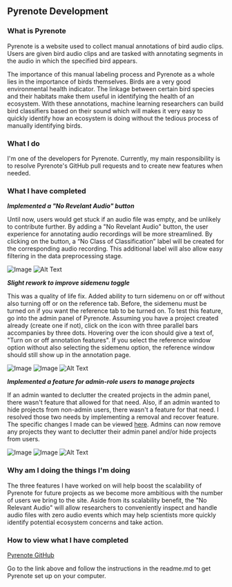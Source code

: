 ## Pyrenote Development

### What is Pyrenote
Pyrenote is a website used to collect manual annotations of bird audio clips. Users are given bird audio clips and are tasked with annotating segments in the audio in which the specified bird appears.

The importance of this manual labeling process and Pyrenote as a whole lies in the importance of birds themselves. Birds are a very good environmental health indicator. The linkage between certain bird species and their habitats make them useful in identifying the health of an ecosystem. With these annotations, machine learning researchers can build bird classifiers based on their sound which will makes it very easy to quickly identify how an ecosystem is doing without the tedious process of manually identifying birds.

### What I do

I'm one of the developers for Pyrenote. Currently, my main responsibility is to resolve Pyrenote's GitHub pull requests and to create new features when needed.

### What I have completed

_**Implemented a "No Revelant Audio" button**_

Until now, users would get stuck if an audio file was empty, and be unlikely to contribute further. By adding a "No Revelant Audio" button, the user experience for annotating audio recordings will be more streamlined. By clicking on the button, a “No Class of Classification” label will be created for the corresponding audio recording. This additional label will also allow easy filtering in the data preprocessing stage.

![Image](https://user-images.githubusercontent.com/21050768/153685821-882a2a51-3522-4483-a5ce-69ad27a6c51c.png)
![Alt Text](https://user-images.githubusercontent.com/21050768/156822862-530b95e0-aa7b-4a7d-a856-cf3644be9369.gif)

_**Slight rework to improve sidemenu toggle**_

This was a quality of life fix. Added ability to turn sidemenu on or off without also turning off or on the reference tab. Before, the sidemenu must be turned on if you want the reference tab to be turned on. To test this feature, go into the admin panel of Pyrenote. Assuming you have a project created already (create one if not), click on the icon with three parallel bars accompanies by three dots. Hovering over the icon should give a text of, "Turn on or off annotation features". If you select the reference window option without also selecting the sidemenu option, the reference window should still show up in the annotation page.

![Image](https://user-images.githubusercontent.com/21050768/153685818-053752e4-0c50-4796-8f52-ee887e7bfe9a.png)
![Image](https://user-images.githubusercontent.com/21050768/153685823-3d827cef-b577-4ea7-ae11-ff811a7fc5f5.png)
![Alt Text](https://user-images.githubusercontent.com/21050768/156822875-fa70850a-ac8e-4c0a-804c-f8b0732fe5c7.gif)

_**Implemented a feature for admin-role users to manage projects**_

If an admin wanted to declutter the created projects in the admin panel, there wasn't feature that allowed for that need. Also, if an admin wanted to hide projects from non-admin users, there wasn't a feature for that need. I resolved those two needs by implementing a removal and recover feature. The specific changes I made can be viewed [here](https://github.com/UCSD-E4E/Pyrenote/pull/266). Admins can now remove any projects they want to declutter their admin panel and/or hide projects from users. 

![Image](https://user-images.githubusercontent.com/21050768/156826182-45613cae-a573-4aac-8254-4aba7fded8f0.png)
![Image](https://user-images.githubusercontent.com/21050768/156822743-ec2542e1-2b75-4a65-85f0-357e47f46c31.png)
![Alt Text](https://user-images.githubusercontent.com/21050768/156822869-fca02ebe-714f-4d2c-814d-a41e9f287cb1.gif)


### Why am I doing the things I'm doing
The three features I have worked on will help boost the scalability of Pyrenote for future projects as we become more ambitious with the number of users we bring to the site. Aside from its scalability benefit, the "No Relevant Audio" will allow researchers to conveniently inspect and handle audio files with zero audio events which may help scientists more quickly identify potential ecosystem concerns and take action.

### How to view what I have completed

[Pyrenote GitHub](https://github.com/UCSD-E4E/Pyrenote)

Go to the link above and follow the instructions in the readme.md to get Pyrenote set up on your computer.
